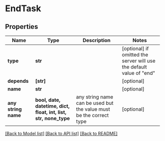 # EndTask


## Properties
Name | Type | Description | Notes
------------ | ------------- | ------------- | -------------
**type** | **str** |  | [optional]  if omitted the server will use the default value of "end"
**depends** | **[str]** |  | [optional] 
**name** | **str** |  | [optional] 
**any string name** | **bool, date, datetime, dict, float, int, list, str, none_type** | any string name can be used but the value must be the correct type | [optional]

[[Back to Model list]](../README.md#documentation-for-models) [[Back to API list]](../README.md#documentation-for-api-endpoints) [[Back to README]](../README.md)



